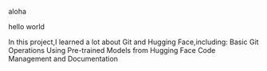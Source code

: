 aloha

hello world

In this project,I learned a lot about Git and Hugging Face,including:
Basic Git Operations
Using Pre-trained Models from Hugging Face
Code Management and Documentation
